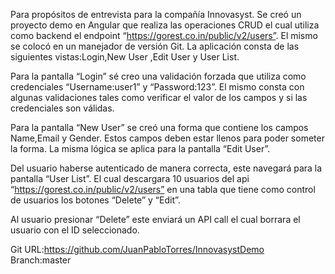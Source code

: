 Para propósitos de entrevista para la compañía Innovasyst. Se creó un proyecto demo en Angular que realiza las operaciones CRUD el cual utiliza como backend el endpoint “https://gorest.co.in/public/v2/users”. El mismo se colocó en un manejador de versión Git. La aplicación consta de las siguientes vistas:Login,New User ,Edit User y User List.

Para la pantalla “Login” sé creo una validación forzada que utiliza como credenciales “Username:user1” y “Password:123”. El mismo consta con algunas validaciones tales como verificar el valor de los campos y si las credenciales son válidas.

Para la pantalla “New User” se creó una forma que contiene los campos Name,Email y Gender. Estos campos deben estar llenos para poder someter la forma. La misma lógica se aplica para la pantalla “Edit User”.

Del usuario haberse autenticado de manera correcta, este navegará para la pantalla “User List”. El cual descargara 10 usuarios del api “https://gorest.co.in/public/v2/users” en una tabla que tiene como control de usuarios los botones “Delete” y “Edit”.

Al usuario presionar “Delete” este enviará un API call el cual borrara el usuario con el ID seleccionado.

Git URL:https://github.com/JuanPabloTorres/InnovasystDemo Branch:master
